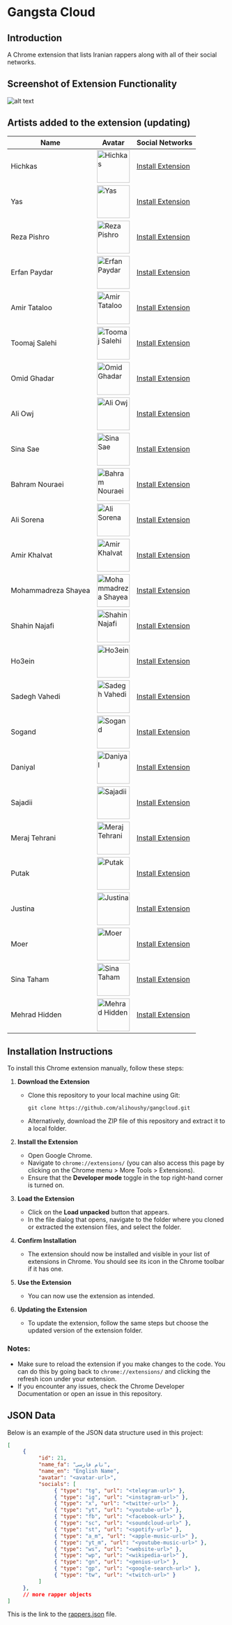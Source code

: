 # Gangsta Cloud

## Introduction

A Chrome extension that lists Iranian rappers along with all of their social networks.

## Screenshot of Extension Functionality

![alt text](./assets/demo-2.png)

## Artists added to the extension (updating)

| Name | Avatar | Social Networks |
| --- | --- | --- |
| Hichkas | <img src="./assets/avatars/hichkas.png" alt="Hichkas" width="75" height="75"> | [Install Extension](#installation-instructions) |
| Yas | <img src="./assets/avatars/yas.png" alt="Yas" width="75" height="75"> | [Install Extension](#installation-instructions) |
| Reza Pishro | <img src="./assets/avatars/reza-pishro.png" alt="Reza Pishro" width="75" height="75"> | [Install Extension](#installation-instructions) |
| Erfan Paydar | <img src="./assets/avatars/erfan-paydar.png" alt="Erfan Paydar" width="75" height="75"> | [Install Extension](#installation-instructions) |
| Amir Tataloo | <img src="./assets/avatars/amir-tataloo.png" alt="Amir Tataloo" width="75" height="75"> | [Install Extension](#installation-instructions) |
| Toomaj Salehi | <img src="./assets/avatars/toomaj-salehi.png" alt="Toomaj Salehi" width="75" height="75"> | [Install Extension](#installation-instructions) |
| Omid Ghadar | <img src="./assets/avatars/omid-ghadar.png" alt="Omid Ghadar" width="75" height="75"> | [Install Extension](#installation-instructions) |
| Ali Owj | <img src="./assets/avatars/ali-owj.png" alt="Ali Owj" width="75" height="75"> | [Install Extension](#installation-instructions) |
| Sina Sae | <img src="./assets/avatars/sina-sae.png" alt="Sina Sae" width="75" height="75"> | [Install Extension](#installation-instructions) |
| Bahram Nouraei | <img src="./assets/avatars/bahram-nouraei.png" alt="Bahram Nouraei" width="75" height="75"> | [Install Extension](#installation-instructions) |
| Ali Sorena | <img src="./assets/avatars/ali-sorena.png" alt="Ali Sorena" width="75" height="75"> | [Install Extension](#installation-instructions) |
| Amir Khalvat | <img src="./assets/avatars/amir-khalvat.png" alt="Amir Khalvat" width="75" height="75"> | [Install Extension](#installation-instructions) |
| Mohammadreza Shayea | <img src="./assets/avatars/mohammadreza-shayea.png" alt="Mohammadreza Shayea" width="75" height="75"> | [Install Extension](#installation-instructions) |
| Shahin Najafi | <img src="./assets/avatars/shahin-najafi.png" alt="Shahin Najafi" width="75" height="75"> | [Install Extension](#installation-instructions) |
| Ho3ein | <img src="./assets/avatars/ho3ein.png" alt="Ho3ein" width="75" height="75"> | [Install Extension](#installation-instructions) |
| Sadegh Vahedi | <img src="./assets/avatars/sadegh-vahedi.png" alt="Sadegh Vahedi" width="75" height="75"> | [Install Extension](#installation-instructions) |
| Sogand | <img src="./assets/avatars/sogand.png" alt="Sogand" width="75" height="75"> | [Install Extension](#installation-instructions) |
| Daniyal | <img src="./assets/avatars/daniyal.png" alt="Daniyal" width="75" height="75"> | [Install Extension](#installation-instructions) |
| Sajadii | <img src="./assets/avatars/sajadii.png" alt="Sajadii" width="75" height="75"> | [Install Extension](#installation-instructions) |
| Meraj Tehrani | <img src="./assets/avatars/meraj-tehrani.png" alt="Meraj Tehrani" width="75" height="75"> | [Install Extension](#installation-instructions) |
| Putak | <img src="./assets/avatars/putak.png" alt="Putak" width="75" height="75"> | [Install Extension](#installation-instructions) |
| Justina | <img src="./assets/avatars/justina.png" alt="Justina" width="75" height="75"> | [Install Extension](#installation-instructions) |
| Moer | <img src="./assets/avatars/moer.png" alt="Moer" width="75" height="75"> | [Install Extension](#installation-instructions) |
| Sina Taham | <img src="./assets/avatars/sina-sae.png" alt="Sina Taham" width="75" height="75"> | [Install Extension](#installation-instructions) |
| Mehrad Hidden | <img src="./assets/avatars/mehrad-hidden.png" alt="Mehrad Hidden" width="75" height="75"> | [Install Extension](#installation-instructions) |

## Installation Instructions

To install this Chrome extension manually, follow these steps:

1. **Download the Extension**
   - Clone this repository to your local machine using Git:
     ```
     git clone https://github.com/alihoushy/gangcloud.git
     ```
   - Alternatively, download the ZIP file of this repository and extract it to a local folder.

2. **Install the Extension**
   - Open Google Chrome.
   - Navigate to `chrome://extensions/` (you can also access this page by clicking on the Chrome menu > More Tools > Extensions).
   - Ensure that the **Developer mode** toggle in the top right-hand corner is turned on.

3. **Load the Extension**
   - Click on the **Load unpacked** button that appears.
   - In the file dialog that opens, navigate to the folder where you cloned or extracted the extension files, and select the folder.

4. **Confirm Installation**
   - The extension should now be installed and visible in your list of extensions in Chrome. You should see its icon in the Chrome toolbar if it has one.

5. **Use the Extension**
   - You can now use the extension as intended.

6. **Updating the Extension**
   - To update the extension, follow the same steps but choose the updated version of the extension folder.

### Notes:
- Make sure to reload the extension if you make changes to the code. You can do this by going back to `chrome://extensions/` and clicking the refresh icon under your extension.
- If you encounter any issues, check the Chrome Developer Documentation or open an issue in this repository.

## JSON Data

Below is an example of the JSON data structure used in this project:

```json
[
     {
          "id": 21,
          "name_fa": "نام فارسی",
          "name_en": "English Name",
          "avatar": "<avatar-url>",
          "socials": [
               { "type": "tg", "url": "<telegram-url>" },
               { "type": "ig", "url": "<instagram-url>" },
               { "type": "x", "url": "<twitter-url>" },
               { "type": "yt", "url": "<youtube-url>" },
               { "type": "fb", "url": "<facebook-url>" },
               { "type": "sc", "url": "<soundcloud-url>" },
               { "type": "st", "url": "<spotify-url>" },
               { "type": "a_m", "url": "<apple-music-url>" },
               { "type": "yt_m", "url": "<youtube-music-url>" },
               { "type": "ws", "url": "<website-url>" },
               { "type": "wp", "url": "<wikipedia-url>" },
               { "type": "gn", "url": "<genius-url>" },
               { "type": "gp", "url": "<google-search-url>" },
               { "type": "tw", "url": "<twitch-url>" }
          ]
     },
     // more rapper objects
]
```

This is the link to the [rappers.json](https://raw.githubusercontent.com/alihoushy/gangcloud/main/json/rappers.json) file.
